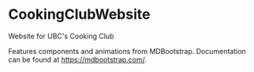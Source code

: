 # CookingClubWebsite
Website for UBC's Cooking Club

Features components and animations from MDBootstrap. Documentation can be found at https://mdbootstrap.com/.

